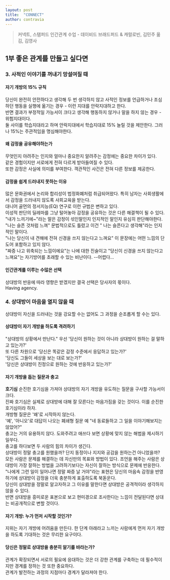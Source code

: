 ```yaml
---
layout: post
title:  "CONNECT"
author: contravia
---  
```


> 커넥트, 스탬퍼드 인간관계 수업 - 데이비드 브래드퍼드 & 캐럴로빈, 김민주 옮김, 김영사  

## 1부 좋은 관계를 만들고 싶다면  
### 3. 사적인 이야기를 꺼내기 망설여질 때  
#### 자기 개방의 15% 규칙  
 당신이 완전히 안전하다고 생각해 두 번 생각하지 않고 사적인 정보를 언급하거나 조심하던 행동을 실행에 옮기는 경우 - 이런 지대를 안락지대하고 한다.  
 반면 결과가 부정적일 가능서이 크다고 생각해 행동하지 않거나 말을 하지 않는 경우 - 위험지대이다.  
 둘 사이를 학습지대라고 하며 안락지대에서 학습지대로 15% 늘릴 것을 제안한다. 그러나 15%는 주관적임을 명심해야한다.  
#### 왜 감정을 공유해야하는가  
 무엇인지 아려주는 인지와 얼마나 중요한지 알려주는 감정에는 중요한 차이가 있다.  
 같은 경험이지만 서로에게 전혀 다르게 받아들여질 수 있다.  
 또한 감정은 사실에 의미를 부여한다. 객관적인 사건은 전혀 다른 정보를 제공한다.    
#### 감정을 쉽게 드러내지 못하는 이유  
 많은 문화권에서 논리와 합리성이 법정화폐처럼 취급되어왔다. 특히 남자는 사회생활에서 감정을 드러내지 않도록 사회교육을 받는다.  
 대니어 골먼의 정서지능(EQ) 연구로 이런 규범은 변하고 있다.  
 이성적 판단의 딜레마를 그냥 털어놓아 감정을 공유하는 것은 다른 해결책이 될 수 있다.  
 "내가 느끼기에~"라는 말은 감정이 섞인말인지 인지적인 말인지 유심히 판단해야한다.  
 "나는 슬픈 것처럼 느껴" 문법적으로도 틀렸고 이건 " 나는 슬픈다고 생각해"라는 인지적인 말이다.  
 "나는 당신이 내 견해에 전혀 신경을 쓰지 않는다고 느껴요" 이 문장에는 어떤 느낌의 단도어 포함하고 있지 않다.  
 "짜증 나고 위축되는 느낌이에요"는 나에 대한 진술이고 "당신이 신경을 쓰지 않는다고 느껴요"는 자기방어를 초래할 수 있는 비난이다.  --어렵다...  
#### 인간관계를 이루는 수많은 선택  
 상대방의 반응에 따라 영향은 받겠지만 결국 선택은 당사자의 몫이다.  
 Having agency.  

### 4. 상대방이 마음을 열지 않을 때  
 상대방이 자신을 드러내는 것을 강요할 수는 없어도 그 과정을 순조롭게 할 수는 있다.  
#### 상대방이 자기 개방을 하도록 격려하기  
 "상대방의 상황에서 만난다." 
 우선 '당신이 원하는 것이 아니라 상대방이 원하는 걸 말하고 있는가?'  
 또 다른 차원으로 '당신은 똑같은 감정 수준에서 응답하고 있는가?'  
 '당신도 그들이 세상을 보는 대로 보는가?'  
 '당신은 상대방이 진정으로 원하는 것에 반응하고 있는가?'  
#### 자기 개방을 돕는 질문과 충고  
 **호기심** 순진한 호기심을 가져야 상대방의 자기 개방을 유도하는 질문을 구사할 가능서이 크다.  
 진짜 호기심은 실제로 상대방에 대해 잘 모른다는 마음가짐을 갖는 것이다.  이를 순진한 호기심이라 하자.  
 개방형 질문은 '왜'로 시작하지 않는다.  
 '예', '아니오'로 대답이 나오는 폐쇄형 질문 예 "네 동료들하고 그 일을 이야기해보지는 않았어?"  
 충고는 거의 유용하지 않다. 도와주려고 애쓰다 보면 상황에 맞지 않는 해법을 제시하기 일쑤다.  
 충고를 하다보면 두 사람의 힘의 차이가 생긴다.  
 상대방이 정말 충고를 원했을까? 단지 동정이나 지지와 공감을 원하는건 아니었을까?  
 모든 사람은 문제를 해결하는 데 자신만의 목표와 방법이 있다. 조언을 해주는 사람은 상대방이 가장 잘하는 방법을 고려하기보다는 자신이 잘하는 방식으로 문제에 반응한다.  
 "나에게 그런 일이 일어나면 정말 짜증 날 거야"라는 표현은 당신의 마음속 감정을 반영하기에 상대방이 감정을 더욱 충분하게 표출하도록 북돋운다.  
 당신이 상대방을 정말로 알고자하고 그 이유를 말한다면 상대방은 공격적이라 생각하지 않을 수 있다.  
 반면 상대방을 흥미로운 표본으로 보고 현미경으로 조사한다는 느낌이 전달된다면 상대는 비공개적으로 변할 것이다.  
#### 자기 개방: 누가 먼저 시작할 것인가?  
 지위는 자기 개방에 어려움을 만든다. 한 단계 아래라고 느끼는 사람에게 먼저 자기 개방을 하도록 기대하는 것은 무리한 요구이다.  
#### 당신은 정말로 상대방을 충분히 알기를 바라는가?  
 관계가 확장되면서 서로의 필요에 응대하는 것은 더 강한 관계를 구축하는 데 필수적이지만 경계를 정하는 것 또한 중요하다.  
 관계가 발전하는 과정의 지점마다 경계가 달라져야 한다.  
 

 
 

